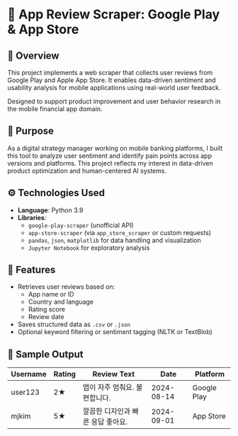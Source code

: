 # 📱 App Review Scraper: Google Play & App Store

## 📌 Overview
This project implements a web scraper that collects user reviews from Google Play and Apple App Store. It enables data-driven sentiment and usability analysis for mobile applications using real-world user feedback.

Designed to support product improvement and user behavior research in the mobile financial app domain.

## 🎯 Purpose
As a digital strategy manager working on mobile banking platforms, I built this tool to analyze user sentiment and identify pain points across app versions and platforms. This project reflects my interest in data-driven product optimization and human-centered AI systems.

## ⚙️ Technologies Used
- **Language**: Python 3.9
- **Libraries**:
  - `google-play-scraper` (unofficial API)
  - `app-store-scraper` (via `app_store_scraper` or custom requests)
  - `pandas`, `json`, `matplotlib` for data handling and visualization
  - `Jupyter Notebook` for exploratory analysis

## 🧠 Features
- Retrieves user reviews based on:
  - App name or ID
  - Country and language
  - Rating score
  - Review date
- Saves structured data as `.csv` or `.json`
- Optional keyword filtering or sentiment tagging (NLTK or TextBlob)

## 🧪 Sample Output
| Username | Rating | Review Text | Date       | Platform  |
|----------|--------|-------------|------------|-----------|
| user123  | 2★     | 앱이 자주 멈춰요. 불편합니다. | 2024-08-14 | Google Play |
| mjkim    | 5★     | 깔끔한 디자인과 빠른 응답 좋아요. | 2024-09-01 | App Store   |
